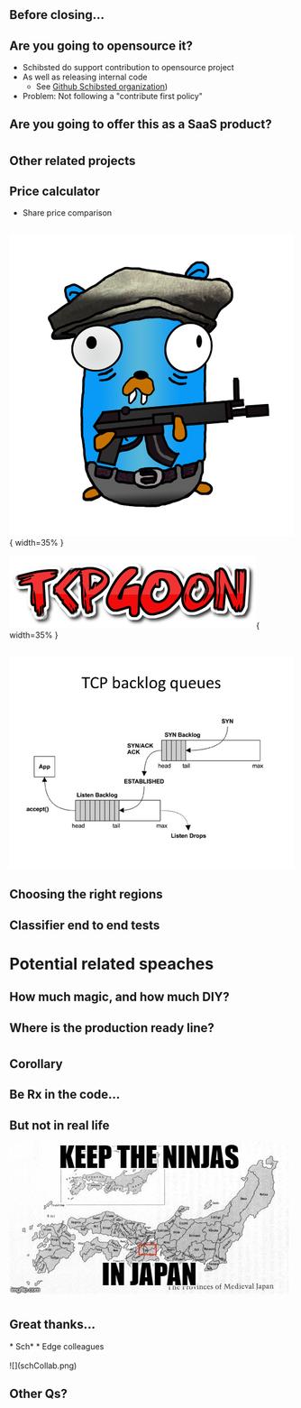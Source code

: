 # 

## Before closing...

## Are you going to opensource it?

* Schibsted do support contribution to opensource project
* As well as releasing internal code
    * See [Github Schibsted organization](https://github.com/schibsted))
* Problem: Not following a "contribute first policy"
 
## Are you going to offer this as a SaaS product?

#

## Other related projects

## Price calculator 
   
   * Share price comparison
   
##
![](tcpgoonwhite.jpg){ width=35% }

![](coollogo.png){ width=35% }

##
![](TCP+backlog+queues.jpg)

## Choosing the right regions

## Classifier end to end tests

# Potential related speaches

## How much magic, and how much DIY?

## Where is the production ready line?

#

## Corollary

## Be Rx in the code...

## But not in real life

![](ninjasJapan.jpg)

#

## Great thanks...

<div id="left">
* Sch*
* Edge colleagues 
</div>
<div id="right">
<br>
![](schCollab.png)
</div>

## Other Qs?
